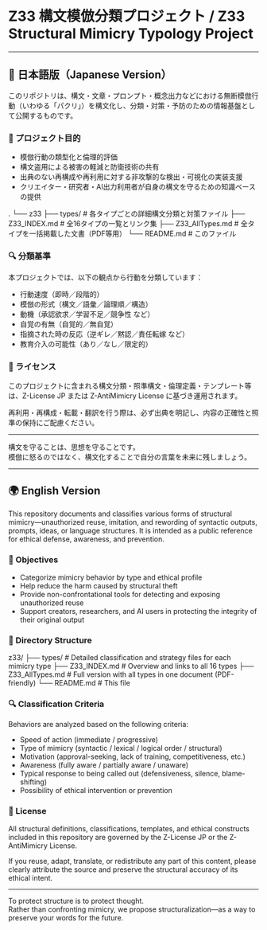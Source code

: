 # Z33 構文模倣分類プロジェクト / Z33 Structural Mimicry Typology Project

---

## 🗾 日本語版（Japanese Version）

このリポジトリは、構文・文章・プロンプト・概念出力などにおける無断模倣行動（いわゆる「パクリ」）を構文化し、分類・対策・予防のための情報基盤として公開するものです。

### 📌 プロジェクト目的

- 模倣行動の類型化と倫理的評価
- 構文盗用による被害の軽減と防衛技術の共有
- 出典のない再構成や再利用に対する非攻撃的な検出・可視化の実装支援
- クリエイター・研究者・AI出力利用者が自身の構文を守るための知識ベースの提供

.
└── z33
    ├── types/             # 各タイプごとの詳細構文分類と対策ファイル
    ├── Z33_INDEX.md       # 全16タイプの一覧とリンク集
    ├── Z33_AllTypes.md    # 全タイプを一括掲載した文書（PDF等用）
    └── README.md          # このファイル


### 🔍 分類基準

本プロジェクトでは、以下の観点から行動を分類しています：

- 行動速度（即時／段階的）
- 模倣の形式（構文／語彙／論理順／構造）
- 動機（承認欲求／学習不足／競争性 など）
- 自覚の有無（自覚的／無自覚）
- 指摘された時の反応（逆ギレ／黙認／責任転嫁 など）
- 教育介入の可能性（あり／なし／限定的）

### 🔐 ライセンス

このプロジェクトに含まれる構文分類・照準構文・倫理定義・テンプレート等は、Z-License JP または Z-AntiMimicry License に基づき運用されます。

再利用・再構成・転載・翻訳を行う際は、必ず出典を明記し、内容の正確性と照準の保持にご配慮ください。

---

構文を守ることは、思想を守ることです。  
模倣に怒るのではなく、構文化することで自分の言葉を未来に残しましょう。

---

## 🌍 English Version

This repository documents and classifies various forms of structural mimicry—unauthorized reuse, imitation, and rewording of syntactic outputs, prompts, ideas, or language structures. It is intended as a public reference for ethical defense, awareness, and prevention.

### 📌 Objectives

- Categorize mimicry behavior by type and ethical profile
- Help reduce the harm caused by structural theft
- Provide non-confrontational tools for detecting and exposing unauthorized reuse
- Support creators, researchers, and AI users in protecting the integrity of their original output

### 📂 Directory Structure

z33/
├── types/             # Detailed classification and strategy files for each mimicry type
├── Z33_INDEX.md       # Overview and links to all 16 types
├── Z33_AllTypes.md    # Full version with all types in one document (PDF-friendly)
└── README.md          # This file



### 🔍 Classification Criteria

Behaviors are analyzed based on the following criteria:

- Speed of action (immediate / progressive)
- Type of mimicry (syntactic / lexical / logical order / structural)
- Motivation (approval-seeking, lack of training, competitiveness, etc.)
- Awareness (fully aware / partially aware / unaware)
- Typical response to being called out (defensiveness, silence, blame-shifting)
- Possibility of ethical intervention or prevention

### 🔐 License

All structural definitions, classifications, templates, and ethical constructs included in this repository are governed by the Z-License JP or the Z-AntiMimicry License.

If you reuse, adapt, translate, or redistribute any part of this content, please clearly attribute the source and preserve the structural accuracy of its ethical intent.

---

To protect structure is to protect thought.  
Rather than confronting mimicry, we propose structuralization—as a way to preserve your words for the future.



